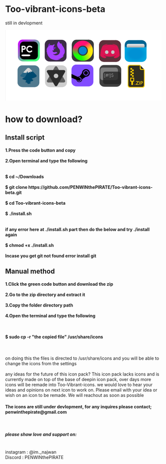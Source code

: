 # Too-vibrant-icons-beta
still in devlopment

![Alt Text](imgs/icons.png)


<h1>how to download?</h1>
<h2>Install script</h2>
<h4>
  1.Press the code button and copy<br><br>
  2.Open terminal and type the following<br><br><br>
  $ cd ~/Downloads<br><br>
  $ git clone https://github.com/PENWINthePIRATE/Too-vibrant-icons-beta.git<br><br>
  $ cd Too-vibrant-icons-beta<br><br>
  $ ./install.sh<br><br>
  <br>if any error here at ./install.sh part then do the below and try ./install again <br><br>
  $ chmod +x ./install.sh<br><br>
  Incase you get git not found error install git<br>
</h4>
<h2>Manual method</h2>
<h4>1.Click the green code button and download the zip<br><br>
2.Go to the zip directory and extract it<br><br>
3.Copy the folder directory path<br><br>
4.Open the terminal and type the following<br><br>
<br><br>
$ sudo cp -r "the copied file" /usr/share/icons
<br><br><br>
</h4>

on doing this the files is directed to /usr/share/icons and you will be able to change the icons from the settings
<br><br>
any ideas for the future of this icon pack? This icon pack lacks icons and is currently made on top of the base of deepin icon pack, over days more icons will be remade into Too-Vibrant-icons. we would love to hear your ideas and opinions on next icon to work on. Please email with your idea or wish on an icon to be remade. We will reachout as soon as possible
<h4>The icons are still under devlopment, for any inquires please contact; penwinthepirate@gmail.com</h4><br>


<h5>please show love and support on:</h5>
<br>
instagram : @im._najwan<br>
Discord : PENWINthePIRATE
